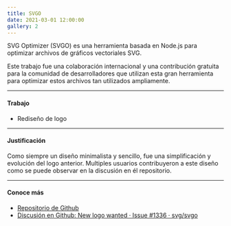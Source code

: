 ```yaml
---
title: SVGO
date: 2021-03-01 12:00:00
gallery: 2
---
```

<p class="lead">
	SVG Optimizer (SVGO) es una herramienta basada en Node.js para optimizar archivos de gráficos vectoriales SVG.
</p>

Este trabajo fue una colaboración internacional y una contribución gratuita para la comunidad de desarrolladores que utilizan esta gran herramienta para optimizar estos archivos tan utilizados ampliamente.

---

#### Trabajo
- Rediseño de logo

---

#### Justificación
Como siempre un diseño minimalista y sencillo, fue una simplificación y evolución del logo anterior. Multiples usuarios contribuyeron a este diseño como se puede observar en la discusión en él repositorio.

---

#### Conoce más
- [Repositorio de Github](https://github.com/svg/svgo)
- [Discusión en Github: New logo wanted · Issue #1336 · svg/svgo](https://github.com/svg/svgo/issues/1336)

